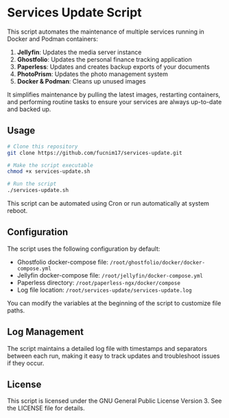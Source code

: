 # Services Update Script

This script automates the maintenance of multiple services running in Docker and Podman containers:

1. **Jellyfin**: Updates the media server instance
2. **Ghostfolio**: Updates the personal finance tracking application
3. **Paperless**: Updates and creates backup exports of your documents
4. **PhotoPrism**: Updates the photo management system
5. **Docker & Podman**: Cleans up unused images

It simplifies maintenance by pulling the latest images, restarting containers, and performing routine tasks to ensure your services are always up-to-date and backed up.

## Usage

```bash
# Clone this repository
git clone https://github.com/fucnim17/services-update.git

# Make the script executable
chmod +x services-update.sh

# Run the script
./services-update.sh
```

This script can be automated using Cron or run automatically at system reboot.

## Configuration

The script uses the following configuration by default:
- Ghostfolio docker-compose file: `/root/ghostfolio/docker/docker-compose.yml`
- Jellyfin docker-compose file: `/root/jellyfin/docker-compose.yml`
- Paperless directory: `/root/paperless-ngx/docker/compose`
- Log file location: `/root/services-update/services-update.log`

You can modify the variables at the beginning of the script to customize file paths.

## Log Management

The script maintains a detailed log file with timestamps and separators between each run, making it easy to track updates and troubleshoot issues if they occur.

## License

This script is licensed under the GNU General Public License Version 3. See the LICENSE file for details.
